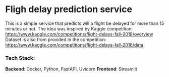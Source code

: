 # Fligh delay prediction service 

This is a simple service that predicts will a flight be delayed for more than 15 minutes or not.
The idea was inspired by Kaggle competition: https://www.kaggle.com/competitions/flight-delays-fall-2018/overview
Dataset is also from provided in the competition: https://www.kaggle.com/competitions/flight-delays-fall-2018/data.

### Tech Stack:
**Backend**: Docker, Python, FastAPI, Uvicorn
**Frontend**: Streamlit

